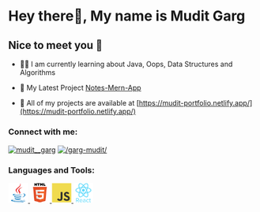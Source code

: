 <h1 align="left">Hey there👋, My name is Mudit Garg</h1> 
<h2>Nice to meet you 🤝</h2>

- 👨‍💻 I am currently learning about Java, Oops, Data Structures and Algorithms

- 🔭 My Latest Project [Notes-Mern-App](https://notes-mern-web-app.herokuapp.com/)

- 💼 All of my projects are available at [https://mudit-portfolio.netlify.app/](https://mudit-portfolio.netlify.app/)

<h3 align="left">Connect with me:</h3>
<p align="left">
<a href="https://twitter.com/mudit__garg" target="blank"><img align="center" src="https://raw.githubusercontent.com/rahuldkjain/github-profile-readme-generator/master/src/images/icons/Social/twitter.svg" alt="mudit__garg" height="30" width="40" /></a>
<a href="https://linkedin.com/in/garg-mudit/" target="blank"><img align="center" src="https://raw.githubusercontent.com/rahuldkjain/github-profile-readme-generator/master/src/images/icons/Social/linked-in-alt.svg" alt="/garg-mudit/" height="30" width="40" /></a>
</p>

<h3 align="left">Languages and Tools:</h3>
<p>
<a href="https://www.java.com" target="_blank" rel="noreferrer"> <img src="https://raw.githubusercontent.com/devicons/devicon/master/icons/java/java-original.svg" alt="java" width="40" height="40"/> </a>
<a href="https://www.w3.org/html/" target="_blank" rel="noreferrer"> <img src="https://raw.githubusercontent.com/devicons/devicon/master/icons/html5/html5-original-wordmark.svg" alt="html5" width="40" height="40"/> </a>
<a href="https://developer.mozilla.org/en-US/docs/Web/JavaScript" target="_blank" rel="noreferrer"> <img src="https://raw.githubusercontent.com/devicons/devicon/master/icons/javascript/javascript-original.svg" alt="javascript" width="40" height="40"/> </a> 
<a href="https://reactjs.org/" target="_blank" rel="noreferrer"> <img src="https://raw.githubusercontent.com/devicons/devicon/master/icons/react/react-original-wordmark.svg" alt="react" width="40" height="40"/> </a> 
</p>
